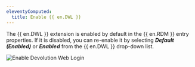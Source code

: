 ```yaml
---
eleventyComputed:
  title: Enable {{ en.DWL }}
---
```


The {{ en.DWL }} extension is enabled by default in the {{ en.RDM }} entry properties. If it is disabled, you can re-enable it by selecting ***Default (Enabled)*** or ***Enabled*** from the {{ en.DWL }} drop-down list. 

![Enable Devolution Web Login](https://webdevolutions.azureedge.net/docs/en/rdm/mac/Dwl4031.png) 
